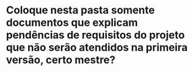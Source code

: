 # Coloque nesta pasta somente documentos que explicam pendências de requisitos do projeto que não serão atendidos na primeira versão, certo mestre?